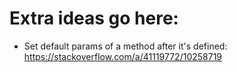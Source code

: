 # Extra ideas go here:

- Set default params of a method after it's defined: https://stackoverflow.com/a/41119772/10258719
